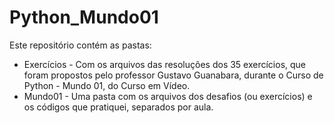 # Python_Mundo01
Este repositório contém as pastas:
- Exercícios - Com os arquivos das resoluções dos 35 exercícios, que foram propostos pelo professor Gustavo Guanabara, durante o Curso de Python - Mundo 01, do Curso em Vídeo. 
- Mundo01 - Uma pasta com os arquivos dos desafios (ou exercícios) e os códigos que pratiquei, separados por aula. 
